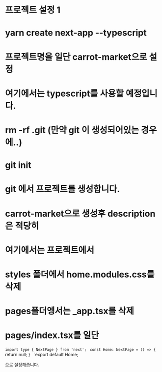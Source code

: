 
# 프로젝트 설정 1

# yarn create next-app --typescript
# 프로젝트명을 일단 carrot-market으로 설정
# 여기에서는 typescript를 사용할 예정입니다.

# rm -rf .git (만약 git 이 생성되어있는 경우에..)
# git init 

# git 에서 프로젝트를 생성합니다.
# carrot-market으로 생성후 description은 적당히

# 여기에서는 프로젝트에서
# styles 폴더에서 home.modules.css를 삭제
# pages플더엥서는 _app.tsx를 삭제
# pages/index.tsx를 일단

`import type { NextPage } from 'next';
`
`const Home: NextPage = () => {
`  return null;
`}
`
`export default Home;

으로 설정해줍니다.

